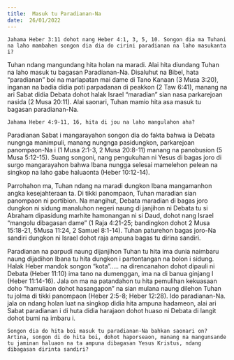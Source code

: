 ```yaml
---
title:  Masuk tu Paradianan-Na
date:  26/01/2022
---
```


`Jahama Heber 3:11 dohot nang Heber 4:1, 3, 5, 10. Songon dia ma Tuhani na laho mambahen songon dia dia do cirini paradianan na laho masukanta i?`

Tuhan ndang mangundang hita holan na maradi. Alai hita diundang Tuhan na laho masuk tu bagasan Paradianan-Na. Disaluhut na Bibel, hata “paradianan” boi na marlapatan mai dame di Tano Kanaan (3 Musa 3:20), inganan na badia didia poti parpadanan di peakkon (2 Taw 6:41), manang na ari Sabat didia Debata dohot halak Israel “maradian” sian nasa parkarejoan nasida (2 Musa 20:11). Alai saonari, Tuhan mamio hita asa masuk tu bagasan paradianan-Na.

`Jahama Heber 4:9-11, 16, hita di jou na laho mangulahon aha?`

Paradianan Sabat i mangarayahon songon dia do fakta bahwa ia Debata nungnga manimpuli, manang nungnga pasidungkon, parkarejoan panompaon-Na i (1 Musa 2:1-3, 2 Musa 20:8-11) manang na panobusion (5 Musa 5:12-15). Suang songoni, nang pengukuhan ni Yesus di bagas joro di surgo mangarayahon bahwa Ibana nungga selesai mamelehon pelean na singkop na laho gabe haluaonta (Heber 10:12-14).

Parrohahon ma, Tuhan ndang na maradi dungkon Ibana mangamanhon angka kesejahteraan ta. Di tikki panompaon, Tuhan maradian sian panompaon ni portibion. Na mangihut, Debata maradian di bagas joro dungkon ni sidung manaluhon negeri naung di janjihon ni Debata tu si Abraham dipasidung marhite hamonangan ni si Daud, dohot nang Israel “mangolu dibagasan dame” (1 Raja 4:21-25; bandingkon dohot 2 Musa 15:18-21, 5Musa 11:24, 2 Samuel 8:1-14). Tuhan paturehon bagas joro-Na sandiri dungkon ni Israel dohot raja ampuna bagas tu dirina sandiri.

Paradianan na parpudi naung dijanjihon Tuhan tu hita ima dunia naimbaru naung dijadihon Ibana tu hita dungkon i partontangan na bolon i sidung. Halak Heber mandok songon “kota”….. na direncanahon dohot dipauli ni Debata (Heber 11:10) ima tano na dumenggan, ima na di banua ginjang I (Heber 11:14-16). Jala on ma na patandahon tu hita pemulihan kekuasaan doho “hamuliaon dohot hasangapon” na sian mulana naung dilehon Tuhan tu jolma di tikki panompaon (Heber 2:5-8; Heber 12:28). Ido paradianan-Na. jala on ndang holan luat na singkop didia hita ampuna hadameon, alai ari Sabat paradianan i di huta didia harajaon dohot huaso ni Debata di langit dohot bumi na imbaru i.

`Songon dia do hita boi masuk tu paradianan-Na bahkan saonari on? Artina, songon di do hita boi, dohot haporseaon, manang na mangunsande tu jaminan haluaon na ta ampuna dibagasan Yesus Kristus, ndang dibagasan dirinta sandiri?`